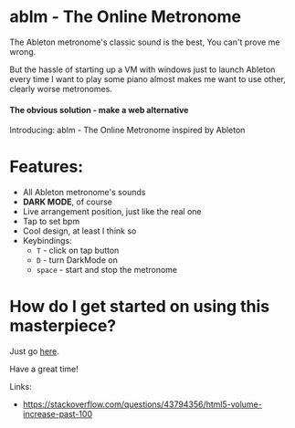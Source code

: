 # ablm - The Online Metronome

The Ableton metronome's classic sound is the best, You can't prove me wrong.

But the hassle of starting up a VM with windows just to launch Ableton every time I want to play some piano almost makes me want to use other, clearly worse metronomes.

#### The obvious solution - make a web alternative

Introducing: ablm - The Online Metronome inspired by Ableton


# Features:
- All Ableton metronome's sounds
- **DARK MODE**, of course
- Live arrangement position, just like the real one
- Tap to set bpm
- Cool design, at least I think so
- Keybindings:
    - `T` - click on tap button
    - `D` - turn DarkMode on
    - `space` - start and stop the metronome

# How do I get started on using this masterpiece?

Just go [here](https://franeklubi.github.io/ablm/).

Have a great time!

Links:  
- https://stackoverflow.com/questions/43794356/html5-volume-increase-past-100